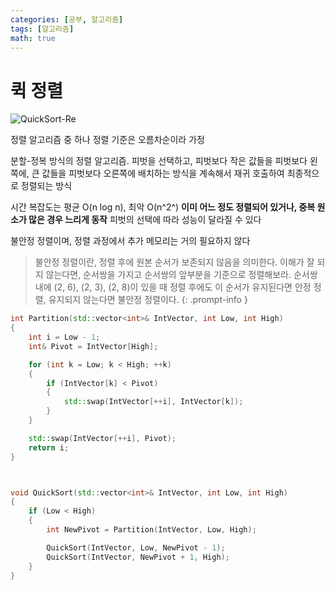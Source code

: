 ```yaml
---
categories: [공부, 알고리즘]
tags: [알고리즘]
math: true
---
```

# 퀵 정렬
![QuickSort-Re](https://github.com/Time-of/Time-of.github.io/assets/83389425/7893ed03-4045-444c-a5fe-acb8fd372ced)

정렬 알고리즘 중 하나
정렬 기준은 오름차순이라 가정

분할-정복 방식의 정렬 알고리즘.
피벗을 선택하고, 피벗보다 작은 값들을 피벗보다 왼쪽에, 큰 값들을 피벗보다 오른쪽에 배치하는 방식을 계속해서 재귀 호출하여 최종적으로 정렬되는 방식

시간 복잡도는 평균 O(n log n), 최악 O(n^2^)
**이미 어느 정도 정렬되어 있거나, 중복 원소가 많은 경우 느리게 동작**
피벗의 선택에 따라 성능이 달라질 수 있다

불안정 정렬이며, 정렬 과정에서 추가 메모리는 거의 필요하지 않다
> 불안정 정렬이란, 정렬 후에 원본 순서가 보존되지 않음을 의미한다. 이해가 잘 되지 않는다면, 순서쌍을 가지고 순서쌍의 앞부분을 기준으로 정렬해보라. 순서쌍 내에 (2, 6), (2, 3), (2, 8)이 있을 때 정렬 후에도 이 순서가 유지된다면 안정 정렬, 유지되지 않는다면 불안정 정렬이다.
{: .prompt-info }

```cpp
int Partition(std::vector<int>& IntVector, int Low, int High)
{
	int i = Low - 1;
	int& Pivot = IntVector[High];

	for (int k = Low; k < High; ++k)
	{
		if (IntVector[k] < Pivot)
		{
			std::swap(IntVector[++i], IntVector[k]);
		}
	}

	std::swap(IntVector[++i], Pivot);
	return i;
}



void QuickSort(std::vector<int>& IntVector, int Low, int High)
{
	if (Low < High)
	{
		int NewPivot = Partition(IntVector, Low, High);

		QuickSort(IntVector, Low, NewPivot - 1);
		QuickSort(IntVector, NewPivot + 1, High);
	}
}
```

